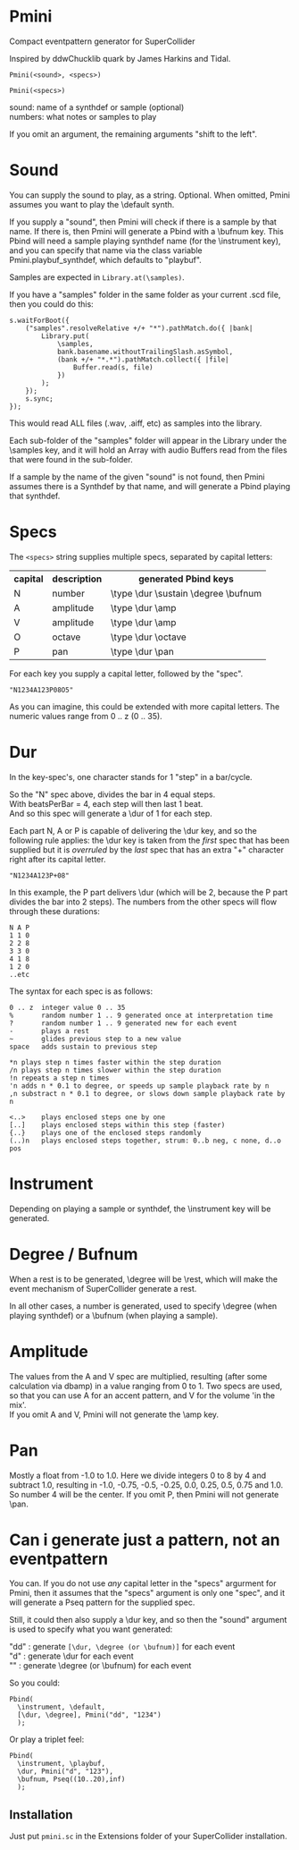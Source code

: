 # Pmini
Compact eventpattern generator for SuperCollider

Inspired by ddwChucklib quark by James Harkins and Tidal.

```Pmini(<sound>, <specs>)```

```Pmini(<specs>)```

sound: name of a synthdef or sample (optional)   
numbers: what notes or samples to play

If you omit an argument, the remaining arguments "shift to the left".

# Sound

You can supply the sound to play, as a string. Optional. When omitted, Pmini assumes you want to play the \default synth.

If you supply a "sound", then Pmini will check if there is a sample by that name. If there is, then Pmini will generate a Pbind with a \bufnum key. This Pbind will need a sample playing synthdef name (for the \instrument key), and you can specify that name via the class variable Pmini.playbuf_synthdef, which defaults to "playbuf".

Samples are expected in ```Library.at(\samples)```.

If you have a "samples" folder in the same folder as your current .scd file, then you could do this:

```
s.waitForBoot({
	("samples".resolveRelative +/+ "*").pathMatch.do({ |bank|
		Library.put(
			\samples,
			bank.basename.withoutTrailingSlash.asSymbol,
			(bank +/+ "*.*").pathMatch.collect({ |file|
				Buffer.read(s, file)
			})
		);
	});
	s.sync;
});
```

This would read ALL files (.wav, .aiff, etc) as samples into the library.

Each sub-folder of the "samples" folder will appear in the Library under the \samples key, and it will hold an Array with audio Buffers read from the files that were found in the sub-folder.

If a sample by the name of the given "sound" is not found, then Pmini assumes there is a Synthdef by that name, and will generate a Pbind playing that synthdef.

# Specs

The ```<specs>``` string supplies multiple specs, separated by capital letters:
<table>
<tr>
<th>capital</th>
<th>description</th>
<th>generated Pbind keys</th>
</tr>
<tr><td>N</td><td>number</td><td>\type \dur \sustain \degree \bufnum</td></tr>
<tr><td>A</td><td>amplitude</td><td>\type \dur \amp</td></tr>
<tr><td>V</td><td>amplitude</td><td>\type \dur \amp</td></tr>
<tr><td>O</td><td>octave</td><td>\type \dur \octave</td></tr>
<tr><td>P</td><td>pan</td><td>\type \dur \pan</td></tr>
</table>

For each key you supply a capital letter, followed by the "spec".   

```"N1234A123P08O5"```

As you can imagine, this could be extended with more capital letters.
The numeric values range from 0 .. z (0 .. 35).

# Dur

In the key-spec's, one character stands for 1 "step" in a bar/cycle.  

So the "N" spec above, divides the bar in 4 equal steps.  
With beatsPerBar = 4, each step will then last 1 beat.  
And so this spec will generate a \dur of 1 for each step.

Each part N, A or P is capable of delivering the \dur key, and so the following rule applies: the \dur key is taken from the _first_ spec that has been supplied but it is _overruled_ by the _last_ spec that has an extra "+" character right after its capital letter.

```"N1234A123P+08"```

In this example, the P part delivers \dur (which will be 2, because the P part divides the bar into 2 steps). The numbers from the other specs will flow through these durations:

```
N A P
1 1 0
2 2 8
3 3 0
4 1 8
1 2 0
..etc
```

The syntax for each spec is as follows:

```
0 .. z  integer value 0 .. 35
%       random number 1 .. 9 generated once at interpretation time
?       random number 1 .. 9 generated new for each event
-       plays a rest
~       glides previous step to a new value
space   adds sustain to previous step

*n plays step n times faster within the step duration
/n plays step n times slower within the step duration
!n repeats a step n times
'n adds n * 0.1 to degree, or speeds up sample playback rate by n
,n substract n * 0.1 to degree, or slows down sample playback rate by n

<..>    plays enclosed steps one by one
[..]    plays enclosed steps within this step (faster)
{..}    plays one of the enclosed steps randomly
(..)n   plays enclosed steps together, strum: 0..b neg, c none, d..o pos
```

# Instrument

Depending on playing a sample or synthdef, the \instrument key will be generated.

# Degree / Bufnum

When a rest is to be generated, \degree will be \rest, which will make the event mechanism of SuperCollider generate a rest.

In all other cases, a number is generated, used to specify \degree (when playing synthdef) or a \bufnum (when playing a sample).

# Amplitude

The values from the A and V spec are multiplied, resulting (after some calculation via dbamp) in a value ranging from 0 to 1. Two specs are used, so that you can use A for an accent pattern, and V for the volume 'in the mix'.  
If you omit A and V, Pmini will not generate the \amp key.

# Pan

Mostly a float from -1.0 to 1.0. Here we divide integers 0 to 8 by 4 and subtract 1.0, resulting in -1.0, -0.75, -0.5, -0.25, 0.0, 0.25, 0.5, 0.75 and 1.0. So number 4 will be the center. If you omit P, then Pmini will not generate \pan.

# Can i generate just a pattern, not an eventpattern

You can. If you do not use _any_ capital letter in the "specs" argurment for Pmini, then it assumes that the "specs" argument is only one "spec", and it will generate a Pseq pattern for the supplied spec.

Still, it could then also supply a \dur key, and so then the "sound" argument is used to specify what you want generated:

"dd" : generate ```[\dur, \degree (or \bufnum)]``` for each event  
"d" : generate \dur for each event  
"" : generate \degree (or \bufnum) for each event  

So you could:
```
Pbind(
  \instrument, \default,
  [\dur, \degree], Pmini("dd", "1234")
  );
```

Or play a triplet feel:

```
Pbind(
  \instrument, \playbuf,
  \dur, Pmini("d", "123"),
  \bufnum, Pseq((10..20),inf)
  );
```

## Installation

Just put ```pmini.sc``` in the Extensions folder of your SuperCollider installation.

